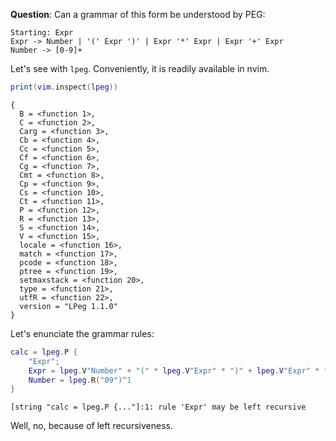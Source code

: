 **Question**: Can a grammar of this form be understood by PEG:

```
Starting: Expr
Expr -> Number | '(' Expr ')' | Expr '*' Expr | Expr '+' Expr
Number -> [0-9]+
```

Let's see with `lpeg`. Conveniently, it is readily available in nvim.

```lua
print(vim.inspect(lpeg))
```
```output[1](1/1/2025 4:30:35 PM)
{
  B = <function 1>,
  C = <function 2>,
  Carg = <function 3>,
  Cb = <function 4>,
  Cc = <function 5>,
  Cf = <function 6>,
  Cg = <function 7>,
  Cmt = <function 8>,
  Cp = <function 9>,
  Cs = <function 10>,
  Ct = <function 11>,
  P = <function 12>,
  R = <function 13>,
  S = <function 14>,
  V = <function 15>,
  locale = <function 16>,
  match = <function 17>,
  pcode = <function 18>,
  ptree = <function 19>,
  setmaxstack = <function 20>,
  type = <function 21>,
  utfR = <function 22>,
  version = "LPeg 1.1.0"
}
```

Let's enunciate the grammar rules:

```lua
calc = lpeg.P {
	"Expr";
	Expr = lpeg.V"Number" + "(" * lpeg.V"Expr" * ")" + lpeg.V"Expr" * "*" * lpeg.V"Expr" + lpeg.V"Expr" * "+" * lpeg.V"Expr",
	Number = lpeg.R("09")^1
}
```
```output[2](1/1/2025 7:02:10 PM)
[string "calc = lpeg.P {..."]:1: rule 'Expr' may be left recursive
```

Well, no, because of left recursiveness.
